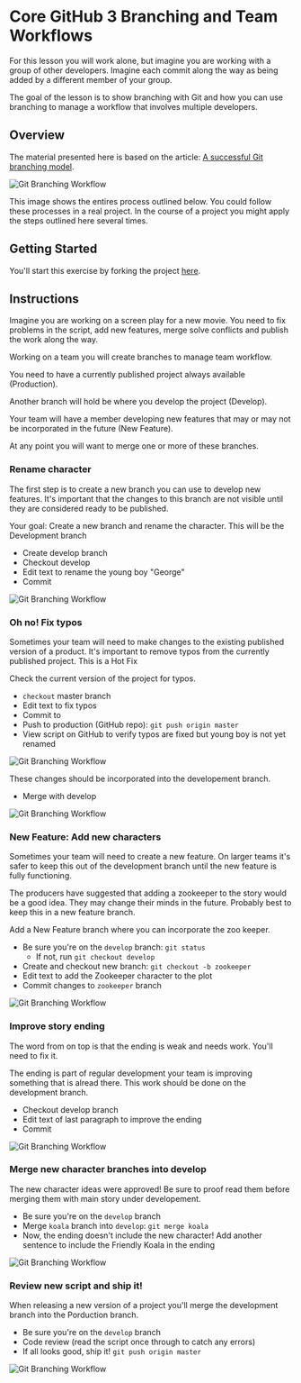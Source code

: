 # Core GitHub 3 Branching and Team Workflows

For this lesson you will work alone, but imagine you are working 
with a group of other developers. Imagine each commit along 
the way as being added by a different member of your group. 

The goal of the lesson is to show branching with Git and how you 
can use branching to manage a workflow that involves multiple
developers. 

## Overview

The material presented here is based on the article:
[A successful Git branching model](http://nvie.com/posts/a-successful-git-branching-model/). 

![Git Branching Workflow](01-Git-Branching-Workflow.png)

This image shows the entires process outlined below. You could 
follow these processes in a real project. In the course of a 
project you might apply the steps outlined here several times. 

## Getting Started 

You'll start this exercise by forking the project 
[here](https://github.com/Product-College-Labs/Core-GitHub-Branching/blob/master/). 

## Instructions

Imagine you are working on a screen play for a new movie. You 
need to fix problems in the script, add new features, merge
solve conflicts and publish the work along the way. 

Working on a team you will create branches to manage team workflow. 

You need to have a currently published project always available 
(Production).

Another branch will hold be where you develop the project (Develop).

Your team will have a member developing new features that may or may not be 
incorporated in the future (New Feature).

At any point you will want to merge one or more of these branches. 

### Rename character

The first step is to create a new branch you can use to develop new 
features. It's important that the changes to this branch are 
not visible until they are considered ready to be published. 

Your goal: Create a new branch and rename the character. This 
will be the Development branch

- Create develop branch
- Checkout develop
- Edit text to rename the young boy "George"
- Commit

![Git Branching Workflow](02-Git-Branching-Workflow-Rename-character.png)

### Oh no! Fix typos

Sometimes your team will need to make changes to the existing 
published version of a product. It's important to remove typos 
from the currently published project. This is a Hot Fix

Check the current version of the project for typos. 

- `checkout` master branch
- Edit text to fix typos
- Commit to
- Push to production (GitHub repo): `git push origin master`
- View script on GitHub to verify typos are fixed but young boy is not yet renamed

![Git Branching Workflow](03-Git-Branching-Workflow-Fix-typos.png)

These changes should be incorporated into the developement branch. 

- Merge with develop

![Git Branching Workflow](04-Git-Branching-Workflow-Merge-with-develop.png)

### New Feature: Add new characters

Sometimes your team will need to create a new feature. On larger 
teams it's safer to keep this out of the development branch until
the new feature is fully functioning. 

The producers have suggested that adding a zookeeper to the story 
would be a good idea. They may change their minds in the future. 
Probably best to keep this in a new feature branch. 

Add a New Feature branch where you can incorporate the zoo keeper.

- Be sure you're on the `develop` branch: `git status`
  - If not, run `git checkout develop`
- Create and checkout new branch: `git checkout -b zookeeper`
- Edit text to add the Zookeeper character to the plot
- Commit changes to `zookeeper` branch

![Git Branching Workflow](05-Git-Branching-Workflow-New-Feature.png)

### Improve story ending

The word from on top is that the ending is weak and needs work. 
You'll need to fix it. 

The ending is part of regular development your team is improving
something that is alread there. This work should be done on the 
development branch. 

- Checkout develop branch
- Edit text of last paragraph to improve the ending
- Commit

![Git Branching Workflow](06-Git-Branching-Workflow-improve-the-ending.png)

### Merge new character branches into develop

The new character ideas were approved! Be sure to proof read them
before merging them with main story under developement. 

- Be sure you're on the `develop` branch
- Merge `koala` branch into `develop`: `git merge koala`
- Now, the ending doesn't include the new character! Add another sentence to include the Friendly Koala in the ending

![Git Branching Workflow](08-Git-Branching-Workflow-merge-feature.png)

### Review new script and ship it!

When releasing a new version of a project you'll merge the development
branch into the Porduction branch. 

- Be sure you're on the `develop` branch
- Code review (read the script once through to catch any errors)
- If all looks good, ship it! `git push origin master`

![Git Branching Workflow](01-Git-Branching-Workflow.png)

